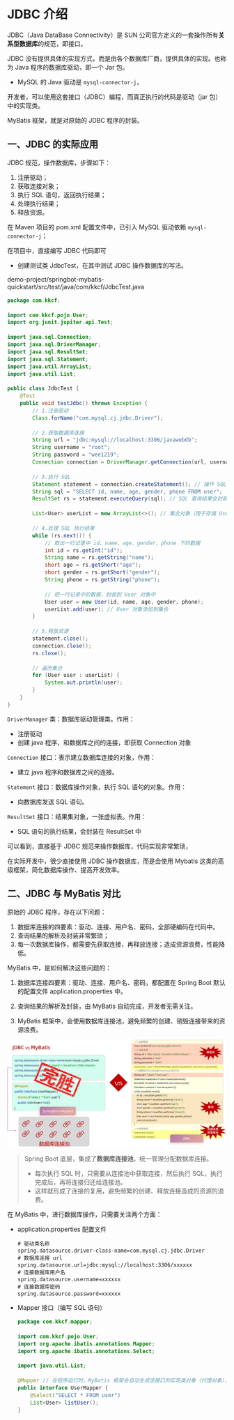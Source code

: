 # JDBC 介绍

JDBC（Java DataBase Connectivity）是 SUN 公司官方定义的一套操作所有**关系型数据库**的规范，即接口。

JDBC 没有提供具体的实现方式，而是由各个数据库厂商，提供具体的实现。也称为 Java 程序的数据库驱动，即一个 Jar 包。

- MySQL 的 Java 驱动是 `mysql-connector-j`，

开发者，可以使用这套接口（JDBC）编程，而真正执行的代码是驱动（jar 包）中的实现类。

MyBatis 框架，就是对原始的 JDBC 程序的封装。

## 一、JDBC 的实际应用

JDBC 规范，操作数据库，步骤如下：

1. 注册驱动；
2. 获取连接对象；
3. 执行 SQL 语句，返回执行结果；
4. 处理执行结果；
5. 释放资源。

在 Maven 项目的 pom.xml 配置文件中，已引入 MySQL 驱动依赖 `mysql-connector-j`；

在项目中，直接编写 JDBC 代码即可

- 创建测试类 JdbcTest，在其中测试 JDBC 操作数据库的写法。

demo-project/springbot-mybatis-quickstart/src/test/java/com/kkcf/JdbcTest.java

```java
package com.kkcf;

import com.kkcf.pojo.User;
import org.junit.jupiter.api.Test;

import java.sql.Connection;
import java.sql.DriverManager;
import java.sql.ResultSet;
import java.sql.Statement;
import java.util.ArrayList;
import java.util.List;

public class JdbcTest {
    @Test
    public void testJdbc() throws Exception {
        // 1.注册驱动
        Class.forName("com.mysql.cj.jdbc.Driver");

        // 2.获取数据库连接
        String url = "jdbc:mysql://localhost:3306/javawebdb";
        String username = "root";
        String password = "wee1219";
        Connection connection = DriverManager.getConnection(url, username, password);

        // 3.执行 SQL
        Statement statement = connection.createStatement(); // 操作 SQL 的对象
        String sql = "SELECT id, name, age, gender, phone FROM user";
        ResultSet rs = statement.executeQuery(sql); // SQL 查询结果会封装在ResultSet对象中

        List<User> userList = new ArrayList<>(); // 集合对象（用于存储 User 对象）

        // 4.处理 SQL 执行结果
        while (rs.next()) {
            // 取出一行记录中 id、name、age、gender、phone 下的数据
            int id = rs.getInt("id");
            String name = rs.getString("name");
            short age = rs.getShort("age");
            short gender = rs.getShort("gender");
            String phone = rs.getString("phone");

            // 把一行记录中的数据，封装到 User 对象中
            User user = new User(id, name, age, gender, phone);
            userList.add(user); // User 对象添加到集合
        }

        // 5.释放资源
        statement.close();
        connection.close();
        rs.close();

        // 遍历集合
        for (User user : userList) {
            System.out.println(user);
        }
    }
}
```

`DriverManager` 类：数据库驱动管理类。作用：

- 注册驱动
- 创建 java 程序，和数据库之间的连接，即获取 Connection 对象

`Connection` 接口：表示建立数据库连接的对象，作用：

- 建立 java 程序和数据库之间的连接。

`Statement` 接口：数据库操作对象，执行 SQL 语句的对象。作用：

- 向数据库发送 SQL 语句。

`ResultSet` 接口：结果集对象，一张虚拟表。作用：

- SQL 语句的执行结果，会封装在 ResultSet 中

可以看到，直接基于 JDBC 规范来操作数据库，代码实现非常繁琐，

在实际开发中，很少直接使用 JDBC 操作数据库，而是会使用 Mybatis 这类的高级框架，简化数据库操作、提高开发效率。

## 二、JDBC 与 MyBatis 对比

原始的 JDBC 程序，存在以下问题：

1. 数据库连接的四要素：驱动、连接、用户名、密码，全部硬编码在代码中。
2. 查询结果的解析及封装非常繁琐；
3. 每一次数据库操作，都需要先获取连接，再释放连接；造成资源浪费，性能降低。

MyBatis 中，是如何解决这些问题的：

1. 数据库连接四要素：驱动、连接、用户名、密码，都配置在 Spring Boot 默认的配置文件 application.properties 中。

2. 查询结果的解析及封装，由 MyBatis 自动完成，开发者无需关注。

3. MyBatis 框架中，会使用数据库连接池，避免频繁的创建、销毁连接带来的资源浪费。

![JDBC与MyBatis对比](NoteAssets/JDBC与MyBatis对比.png)

> Spring Boot 底层，集成了**数据库连接池**，统一管理分配数据库连接。
>
> - 每次执行 SQL 时，只需要从连接池中获取连接，然后执行 SQL，执行完成后，再将连接归还给连接池。
> - 这样就形成了连接的复用，避免频繁的创建、释放连接造成的资源的浪费。

在 MyBatis 中，进行数据库操作，只需要关注两个方面：

- application.properties 配置文件

  ```properties
  # 驱动类名称
  spring.datasource.driver-class-name=com.mysql.cj.jdbc.Driver
  # 数据库连接 url
  spring.datasource.url=jdbc:mysql://localhost:3306/xxxxxx
  # 连接数据库用户名
  spring.datasource.username=xxxxxx
  # 连接数据库密码
  spring.datasource.password=xxxxxx
  ```

- Mapper 接口（编写 SQL 语句）

  ```java
  package com.kkcf.mapper;
  
  import com.kkcf.pojo.User;
  import org.apache.ibatis.annotations.Mapper;
  import org.apache.ibatis.annotations.Select;
  
  import java.util.List;
  
  @Mapper // 在程序运行时，MyBatis 框架会自动生成该接口的实现类对象（代理对象），并且将该对象，交给 IOC 容器管理（Bean 对象）。
  public interface UserMapper {
      @Select("SELECT * FROM user")
      List<User> listUser();
  }
  ```
